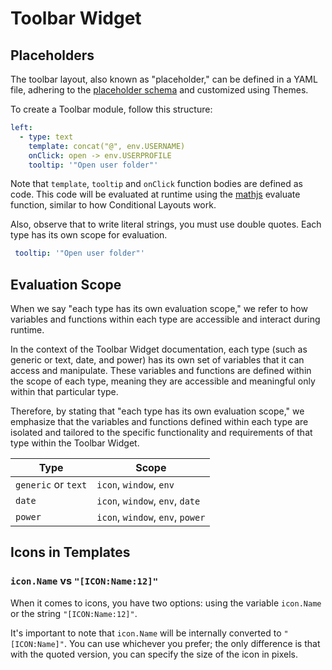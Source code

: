 # Toolbar Widget

## Placeholders
The toolbar layout, also known as "placeholder," can be defined in a YAML file, adhering to the [placeholder schema](./schemas/placeholder.schema.json) and customized using Themes.

To create a Toolbar module, follow this structure:

```yaml
left:
  - type: text
    template: concat("@", env.USERNAME)
    onClick: open -> env.USERPROFILE
    tooltip: '"Open user folder"'
```

Note that `template`, `tooltip` and `onClick` function bodies are defined as code. This code will be evaluated at runtime using the [mathjs](https://mathjs.org/) evaluate function, similar to how Conditional Layouts work.

Also, observe that to write literal strings, you must use double quotes. Each type has its own scope for evaluation.

```yaml
 tooltip: '"Open user folder"'
```

## Evaluation Scope

When we say "each type has its own evaluation scope," we refer to how variables and functions within each type are accessible and interact during runtime.

In the context of the Toolbar Widget documentation, each type (such as generic or text, date, and power) has its own set of variables that it can access and manipulate. These variables and functions are defined within the scope of each type, meaning they are accessible and meaningful only within that particular type.

Therefore, by stating that "each type has its own evaluation scope," we emphasize that the variables and functions defined within each type are isolated and tailored to the specific functionality and requirements of that type within the Toolbar Widget.

| Type | Scope |
| ---- | ----- |
| `generic` or `text` | `icon`, `window`, `env` |
| `date` | `icon`, `window`, `env`, `date` |
| `power` | `icon`, `window`, `env`, `power` |

## Icons in Templates
### `icon.Name` vs `"[ICON:Name:12]"`

When it comes to icons, you have two options: using the variable `icon.Name` or the string `"[ICON:Name:12]"`. 

It's important to note that `icon.Name` will be internally converted to `"[ICON:Name]"`. You can use whichever you prefer; the only difference is that with the quoted version, you can specify the size of the icon in pixels.
